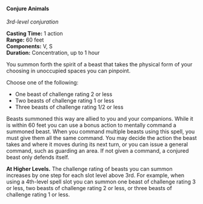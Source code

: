 #### Conjure Animals
<!-- markdownlint-disable link-image-reference-definitions -->
[_metadata_:spell_name]:- "Conjure Animals"
[_metadata_:spell_level]:- "3"
[_metadata_:spell_school]:- "conjuration"
[_metadata_:ritual]:- "false"
[_metadata_:casting_time_amount]:- "1"
[_metadata_:casting_time_unit]:- "action"
[_metadata_:range]:- "60 feet"
[_metadata_:components_verbal]:- "true"
[_metadata_:components_somatic]:- "true"
[_metadata_:components_material]:- "false"
[_metadata_:duration]:- "1 hour"
[_metadata_:concentration]:- "true"
[_metadata_:compared_to_wotc_srd_5.1]:- "mechanics_different_wording_different"
[_metadata_:compared_to_a5e_srd]:- "mechanics_same_wording_different"
<!-- markdownlint-disable-next-line no-emphasis-as-heading -->
_3rd-level conjuration_

**Casting Time:** 1 action \
**Range:** 60 feet \
**Components:** V, S \
**Duration:** Concentration, up to 1 hour

You summon forth the spirit of a beast that takes the physical form of your choosing in unoccupied spaces you can pinpoint.

Choose one of the following:

- One beast of challenge rating 2 or less
- Two beasts of challenge rating 1 or less
- Three beasts of challenge rating 1/2 or less

Beasts summoned this way are allied to you and your companions.
While it is within 60 feet you can use a bonus action to mentally command a summoned beast.
When you command multiple beasts using this spell, you must give them all the same command.
You may decide the action the beast takes and where it moves during its next turn, or you can issue a general command, such as guarding an area.
If not given a command, a conjured beast only defends itself.

**At Higher Levels.**
The challenge rating of beasts you can summon increases by one step for each slot level above 3rd.
For example, when using a 4th-level spell slot you can summon one beast of challenge rating 3 or less, two beasts of challenge rating 2 or less, or three beasts of challenge rating 1 or less.

